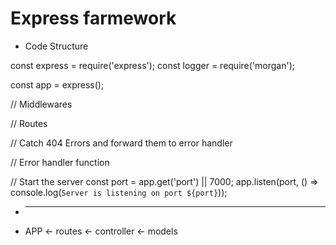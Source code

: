 # Express farmework


* Code Structure

const express = require('express');
const logger = require('morgan');

const app = express();

// Middlewares

// Routes

// Catch 404 Errors and forward them to error handler

// Error handler function

// Start the server
const port = app.get('port') || 7000;
app.listen(port, () => console.log(`Server is listening on port ${port}`));

* -----------------------------------------------------------------------------------------------------
    
* APP <- routes <- controller <- models